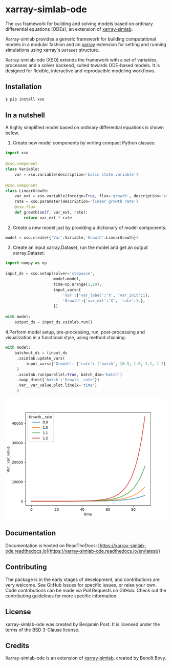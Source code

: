 # xarray-simlab-ode

The `xso` framework for building and solving models based on ordinary differential equations (ODEs), an extension of [xarray-simlab](https://github.com/xarray-contrib/xarray-simlab).

Xarray-simlab provides a generic framework for building computational models in a modular fashion and an [xarray](http://xarray.pydata.org/) extension for setting and running simulations using xarray's `Dataset` structure.

Xarray-simlab-ode (XSO) extends the framework with a set of variables, processes and a solver backend, suited towards ODE-based models. It is designed for flexible, interactive and reproducible modeling workflows.

## Installation

```bash
$ pip install xso
```

## In a nutshell
A highly simplified model based on ordinary differential equations is shown below.
1. Create new model components by writing compact Python classes:
```python
import xso

@xso.component
class Variable:
    var = xso.variable(description='basic state variable')

@xso.component
class LinearGrowth:
    var_ext = xso.variable(foreign=True, flux='growth', description='external state variable')
    rate = xso.parameter(description='linear growth rate')
    @xso.flux
    def growth(self, var_ext, rate):
        return var_ext * rate
```
2. Create a new model just by providing a dictionary of model components:

```python
model = xso.create({'Var':Variable,'Growth':LinearGrowth})
```
3. Create an input xarray.Dataset, run the model and get an output xarray.Dataset:

```python
import numpy as np

input_ds = xso.setup(solver='stepwise',
                     model=model,
                     time=np.arange(1,10),
                     input_vars={
                         'Var':{'var_label':'X', 'var_init':1},
                         'Growth':{'var_ext':'X', 'rate':1.},
                     })

with model:
    output_ds = input_ds.xsimlab.run()
```
4.Perform model setup, pre-processing, run, post-processing and visualization in a functional style, using method chaining:
```python
with model:
    batchout_ds = (input_ds
     .xsimlab.update_vars(
         input_vars={'Growth': {'rate': ('batch', [0.9, 1.0, 1.1, 1.2])}}
     )
     .xsimlab.run(parallel=True, batch_dim='batch')
     .swap_dims({'batch':'Growth__rate'})
     .Var__var_value.plot.line(x='time')
     )
```
![plot](docs/_static/GrowthRate_BatchOut.png)

## Documentation

Documentation is hosted on ReadTheDocs: [https://xarray-simlab-ode.readthedocs.io](https://xarray-simlab-ode.readthedocs.io/en/latest/)

## Contributing

The package is in the early stages of development, and contributions are very welcome. See GitHub Issues for specific issues, or raise your own.
Code contributions can be made via Pull Requests on GitHub.
Check out the contributing guidelines for more specific information.

## License

xarray-simlab-ode was created by Benjamin Post. 
It is licensed under the terms of the BSD 3-Clause license.

## Credits

Xarray-simlab-ode is an extension of [xarray-simlab](https://github.com/xarray-contrib/xarray-simlab), created by Benoît Bovy.
